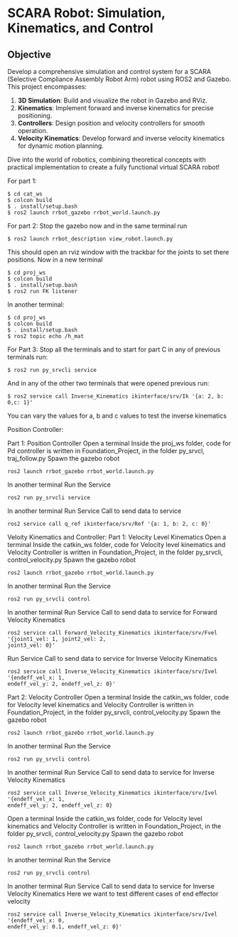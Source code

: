 # SCARA Robot: Simulation, Kinematics, and Control

## Objective

Develop a comprehensive simulation and control system for a SCARA (Selective Compliance Assembly Robot Arm) robot using ROS2 and Gazebo. This project encompasses:

1. **3D Simulation**: Build and visualize the robot in Gazebo and RViz.
2. **Kinematics**: Implement forward and inverse kinematics for precise positioning.
3. **Controllers**: Design position and velocity controllers for smooth operation.
4. **Velocity Kinematics**: Develop forward and inverse velocity kinematics for dynamic motion planning.

Dive into the world of robotics, combining theoretical concepts with practical implementation to create a fully functional virtual SCARA robot!

For part 1:
```
$ cd cat_ws
$ colcon build
$ . install/setup.bash
$ ros2 launch rrbot_gazebo rrbot_world.launch.py
```

For part 2:
Stop the gazebo now and in the same terminal run
```
$ ros2 launch rrbot_description view_robot.launch.py
```
This should open an rviz window with the trackbar for the joints to set there
positions.
Now in a new terminal
```
$ cd proj_ws
$ colcon build
$ . install/setup.bash
$ ros2 run FK listener
```
In another terminal:
```
$ cd proj_ws
$ colcon build
$ . install/setup.bash
$ ros2 topic echo /h_mat
```
For Part 3:
Stop all the terminals and to start for part C in any of previous terminals
run:
```
$ ros2 run py_srvcli service
```
And in any of the other two terminals that were opened previous run:
```
$ ros2 service call Inverse_Kinematics ikinterface/srv/Ik '{a: 2, b: 0,c: 1}'
```
You can vary the values for a, b and c values to test the inverse kinematics



Position Controller:

Part 1: Position Controller
Open a terminal
Inside the proj_ws folder, code for Pd controller is written in
Foundation_Project, in the folder py_srvcl, traj_follow.py
Spawn the gazebo robot
```
ros2 launch rrbot_gazebo rrbot_world.launch.py
```
In another terminal
Run the Service
```
ros2 run py_srvcli service
```
In another terminal
Run Service Call to send data to service
```
ros2 service call q_ref ikinterface/srv/Ref '{a: 1, b: 2, c: 0}'
```




Veloity Kinematics and Controller: 
Part 1: Velocity Level Kinematics
Open a terminal
Inside the catkin_ws folder, code for Velocity level kinematics and Velocity Controller is written in
Foundation_Project, in the folder py_srvcli, control_velocity.py
Spawn the gazebo robot
```
ros2 launch rrbot_gazebo rrbot_world.launch.py
```

In another terminal
Run the Service
```
ros2 run py_srvcli control
```
In another terminal
Run Service Call to send data to service for Forward Velocity Kinematics
```
ros2 service call Forward_Velocity_Kinematics ikinterface/srv/Fvel '{joint1_vel: 1, joint2_vel: 2,
joint3_vel: 0}'
```
Run Service Call to send data to service for Inverse Velocity Kinematics
```
ros2 service call Inverse_Velocity_Kinematics ikinterface/srv/Ivel '{endeff_vel_x: 1,
endeff_vel_y: 2, endeff_vel_z: 0}'
```

Part 2: Velocity Controller
Open a terminal
Inside the catkin_ws folder, code for Velocity level kinematics and Velocity Controller is written in
Foundation_Project, in the folder py_srvcli, control_velocity.py
Spawn the gazebo robot
```
ros2 launch rrbot_gazebo rrbot_world.launch.py
```
In another terminal
Run the Service
```
ros2 run py_srvcli control
```
In another terminal
Run Service Call to send data to service for Inverse Velocity Kinematics
```
ros2 service call Inverse_Velocity_Kinematics ikinterface/srv/Ivel '{endeff_vel_x: 1,
endeff_vel_y: 2, endeff_vel_z: 0}
```

Open a terminal
Inside the catkin_ws folder, code for Velocity level kinematics and Velocity Controller is written in
Foundation_Project, in the folder py_srvcli, control_velocity.py
Spawn the gazebo robot
```
ros2 launch rrbot_gazebo rrbot_world.launch.py
```
In another terminal
Run the Service
```
ros2 run py_srvcli control
```
In another terminal
Run Service Call to send data to service for Inverse Velocity Kinematics
Here we want to test different cases of end effector velocity
```
ros2 service call Inverse_Velocity_Kinematics ikinterface/srv/Ivel '{endeff_vel_x: 0,
endeff_vel_y: 0.1, endeff_vel_z: 0}'
```
